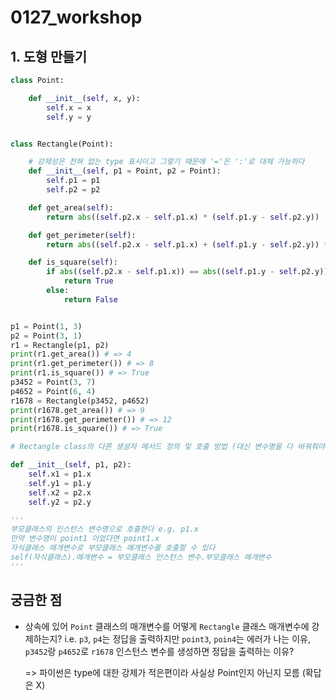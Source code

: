 # 0127_workshop



## 1. 도형 만들기

```python
class Point:

    def __init__(self, x, y):
        self.x = x
        self.y = y


class Rectangle(Point):

    # 강제성은 전혀 없는 type 표시이고 그렇기 때문에 '='은 ':'로 대체 가능하다
    def __init__(self, p1 = Point, p2 = Point):
        self.p1 = p1
        self.p2 = p2

    def get_area(self):
        return abs((self.p2.x - self.p1.x) * (self.p1.y - self.p2.y))

    def get_perimeter(self):
        return abs((self.p2.x - self.p1.x) + (self.p1.y - self.p2.y)) * 2

    def is_square(self):
        if abs((self.p2.x - self.p1.x)) == abs((self.p1.y - self.p2.y)):
            return True
        else:
            return False


p1 = Point(1, 3)
p2 = Point(3, 1)
r1 = Rectangle(p1, p2)
print(r1.get_area()) # => 4
print(r1.get_perimeter()) # => 8
print(r1.is_square()) # => True
p3452 = Point(3, 7)
p4652 = Point(6, 4)
r1678 = Rectangle(p3452, p4652)
print(r1678.get_area()) # => 9
print(r1678.get_perimeter()) # => 12
print(r1678.is_square()) # => True
```

```python
# Rectangle class의 다른 생성자 메서드 정의 및 호출 방법 (대신 변수명을 다 바꿔줘야 한다)

def __init__(self, p1, p2):
	self.x1 = p1.x
	self.y1 = p1.y
	self.x2 = p2.x
	self.y2 = p2.y

'''
부모클래스의 인스턴스 변수명으로 호출한다 e.g. p1.x
만약 변수명이 point1 이었다면 point1.x
자식클래스 매개변수로 부모클래스 매개변수를 호출할 수 있다
self(자식클래스).매개변수 = 부모클래스 인스턴스 변수.부모클래스 매개변수
'''
```



## 궁금한 점

- 상속에 있어 `Point` 클래스의 매개변수를 어떻게 `Rectangle` 클래스 매개변수에 강제하는지? i.e. `p3`, `p4`는 정답을 출력하지만 `point3`, `poin4`는 에러가 나는 이유, `p3452`랑 `p4652`로 `r1678` 인스턴스 변수를 생성하면 정답을 출력하는 이유?

  => 파이썬은 type에 대한 강제가 적은편이라 사실상 Point인지 아닌지 모름 (확답은 X)